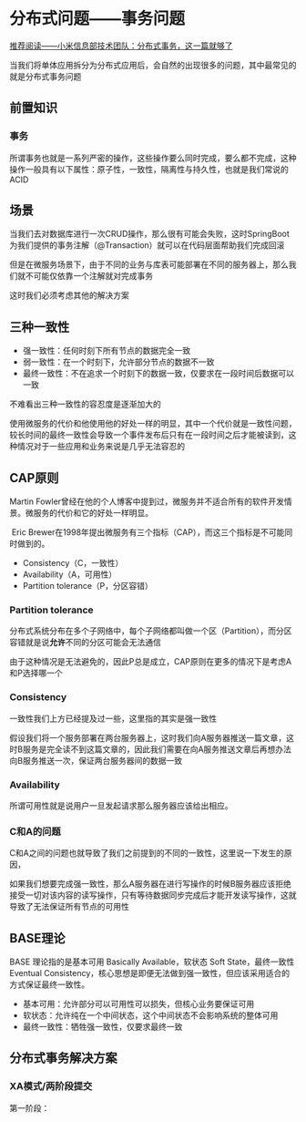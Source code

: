 # 分布式问题——事务问题

[推荐阅读——小米信息部技术团队：分布式事务，这一篇就够了](https://xiaomi-info.github.io/2020/01/02/distributed-transaction/)

当我们将单体应用拆分为分布式应用后，会自然的出现很多的问题，其中最常见的就是分布式事务问题

## 前置知识

### 事务

所谓事务也就是一系列严密的操作，这些操作要么同时完成，要么都不完成，这种操作一般具有以下属性：原子性，一致性，隔离性与持久性，也就是我们常说的ACID

## 场景

当我们去对数据库进行一次CRUD操作，那么很有可能会失败，这时SpringBoot为我们提供的事务注解（@Transaction）就可以在代码层面帮助我们完成回滚

但是在微服务场景下，由于不同的业务与库表可能部署在不同的服务器上，那么我们就不可能仅依靠一个注解就对完成事务

这时我们必须考虑其他的解决方案

## 三种一致性

- 强一致性：任何时刻下所有节点的数据完全一致
- 弱一致性：在一个时刻下，允许部分节点的数据不一致
- 最终一致性：不在追求一个时刻下的数据一致，仅要求在一段时间后数据可以一致


不难看出三种一致性的容忍度是逐渐加大的

使用微服务的代价和他使用他的好处一样的明显，其中一个代价就是一致性问题，较长时间的最终一致性会导致一个事件发布后只有在一段时间之后才能被读到，这种情况对于一些应用和业务来说是几乎无法容忍的

## CAP原则

Martin Fowler曾经在他的个人博客中提到过，微服务并不适合所有的软件开发情景。微服务的代价和它的好处一样明显。

 Eric Brewer在1998年提出微服务有三个指标（CAP），而这三个指标是不可能同时做到的。
 
- Consistency（C，一致性）
- Availability（A，可用性）
- Partition tolerance（P，分区容错）
### Partition tolerance

分布式系统分布在多个子网络中，每个子网络都叫做一个区（Partition），而分区容错就是说**允许**不同的分区可能会无法通信

由于这种情况是无法避免的，因此P总是成立，CAP原则在更多的情况下是考虑A和P选择哪一个

### Consistency

一致性我们上方已经提及过一些，这里指的其实是强一致性

假设我们将一个服务部署在两台服务器上，这时我们向A服务器推送一篇文章，这时B服务是完全读不到这篇文章的，因此我们需要在向A服务推送文章后再想办法向B服务推送一次，保证两台服务器间的数据一致

### Availability

所谓可用性就是说用户一旦发起请求那么服务器应该给出相应。


### C和A的问题

C和A之间的问题也就导致了我们之前提到的不同的一致性，这里说一下发生的原因，

如果我们想要完成强一致性，那么A服务器在进行写操作的时候B服务器应该拒绝接受一切对该内容的读写操作，只有等待数据同步完成后才能开发读写操作，这就导致了无法保证所有节点的可用性

## BASE理论

BASE 理论指的是基本可用 Basically Available，软状态 Soft State，最终一致性 Eventual Consistency，核心思想是即便无法做到强一致性，但应该采用适合的方式保证最终一致性。

- 基本可用：允许部分可以可用性可以损失，但核心业务要保证可用
- 软状态：允许纯在一个中间状态，这个中间状态不会影响系统的整体可用
- 最终一致性：牺牲强一致性，仅要求最终一致

## 分布式事务解决方案

### XA模式/两阶段提交

第一阶段：


